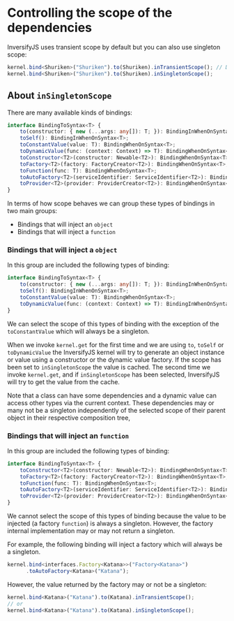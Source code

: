 # Controlling the scope of the dependencies

InversifyJS uses transient scope by default but you can also use singleton scope:

```ts
kernel.bind<Shuriken>("Shuriken").to(Shuriken).inTransientScope(); // Default
kernel.bind<Shuriken>("Shuriken").to(Shuriken).inSingletonScope();
```

## About `inSingletonScope`
There are many available kinds of bindings:
```ts
interface BindingToSyntax<T> {
    to(constructor: { new (...args: any[]): T; }): BindingInWhenOnSyntax<T>;
    toSelf(): BindingInWhenOnSyntax<T>;
    toConstantValue(value: T): BindingWhenOnSyntax<T>;
    toDynamicValue(func: (context: Context) => T): BindingWhenOnSyntax<T>;
    toConstructor<T2>(constructor: Newable<T2>): BindingWhenOnSyntax<T>;
    toFactory<T2>(factory: FactoryCreator<T2>): BindingWhenOnSyntax<T>;
    toFunction(func: T): BindingWhenOnSyntax<T>;
    toAutoFactory<T2>(serviceIdentifier: ServiceIdentifier<T2>): BindingWhenOnSyntax<T>;
    toProvider<T2>(provider: ProviderCreator<T2>): BindingWhenOnSyntax<T>;
}
```

In terms of how scope behaves we can group these types of bindings in two main groups:
- Bindings that will inject an `object`
- Bindings that will inject a `function`

### Bindings that will inject a `object`
In this group are included the following types of binding:
```ts
interface BindingToSyntax<T> {
    to(constructor: { new (...args: any[]): T; }): BindingInWhenOnSyntax<T>;
    toSelf(): BindingInWhenOnSyntax<T>;
    toConstantValue(value: T): BindingWhenOnSyntax<T>;
    toDynamicValue(func: (context: Context) => T): BindingInWhenOnSyntax<T>;
}
```
We can select the scope of this types of binding with the exception of the `toConstantValue` which will always be a singleton.

When we invoke `kernel.get` for the first time and we are using `to`, `toSelf` or `toDynamicValue` the InversifyJS kernel will try to generate an object instance or value using a constructor or the dynamic value factory. If the scope has been set to `inSingletonScope` the value is cached. The second time we invoke `kernel.get`, and if `inSingletonScope` has been selected, InversifyJS will try to get the value from the cache.

Note that a class can have some dependencies and a dynamic value can access other types via the current context. These dependencies may or many not be a singleton independently of the selected scope of their parent object in their respective composition tree,

### Bindings that will inject an `function`
In this group are included the following types of binding:
```ts
interface BindingToSyntax<T> {
    toConstructor<T2>(constructor: Newable<T2>): BindingWhenOnSyntax<T>;
    toFactory<T2>(factory: FactoryCreator<T2>): BindingWhenOnSyntax<T>;
    toFunction(func: T): BindingWhenOnSyntax<T>;
    toAutoFactory<T2>(serviceIdentifier: ServiceIdentifier<T2>): BindingWhenOnSyntax<T>;
    toProvider<T2>(provider: ProviderCreator<T2>): BindingWhenOnSyntax<T>;
}
```
We cannot select the scope of this types of binding because the value to be injected (a factory `function`) is always a singleton. However, the factory internal implementation may or may not return a singleton.

For example, the following binding will inject a factory which will always be a singleton.

```ts
kernel.bind<interfaces.Factory<Katana>>("Factory<Katana>")
	  .toAutoFactory<Katana>("Katana");
```

However, the value returned by the factory may or not be a singleton:

```ts
kernel.bind<Katana>("Katana").to(Katana).inTransientScope();
// or
kernel.bind<Katana>("Katana").to(Katana).inSingletonScope();
```
